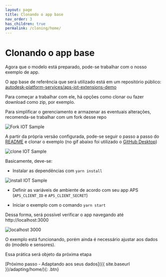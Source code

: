 ```yaml
---
layout: page
title: Clonando o app base
nav_order: 3
has_children: true
permalink: /cloning/home/
---
```


# Clonando o app base

Agora que o modelo está preparado, pode-se trabalhar com o nosso exemplo de app.

O app base de referência que será utilizado está em um repositório público: [autodesk-platform-services/aps-iot-extensions-demo](https://github.com/autodesk-platform-services/aps-iot-extensions-demo)

Para começar a trabalhar com ele, há opções como clonar ou fazer download como zip, por exemplo.

Para simplificar o gerenciamento e armazenar as eventuais alterações, recomenda-se trabalhar com um fork desse repo

![Fork IOT Sample](../../assets/images/fork_sample.gif)

A partir da própria versão configurada, pode-se seguir o passo a passo do [README](https://github.com/JoaoMartins-callmeJohn/aps-iot-extensions-demo#running-locally) e clonar o exemplo (no gif abaixo foi utilizado o [GitHub Desktop](https://desktop.github.com))

![clone IOT Sample](../../assets/images/clone_app.gif)

Basicamente, deve-se:

- Instalar as dependências com `yarn install`

![install IOT Sample](../../assets/images/yarn_install.gif)

- Definir as variáveis de ambiente de acordo com seu app APS (`APS_CLIENT_ID` e `APS_CLIENT_SECRET`)

- Iniciar o exemplo com o comando `yarn start`

Dessa forma, será possível verificar o app navegando até http://localhost:3000

![localhost 3000](../../assets/images/localhost_3000.png)

O exemplo está funcionando, porém ainda é necessário ajustar aos dados do (modelo e sensores).

Essa prática será objeto da próxima etapa

[Próximo passo - Adaptando aos seus dados]({{ site.baseurl }}/adapting/home/){: .btn}

